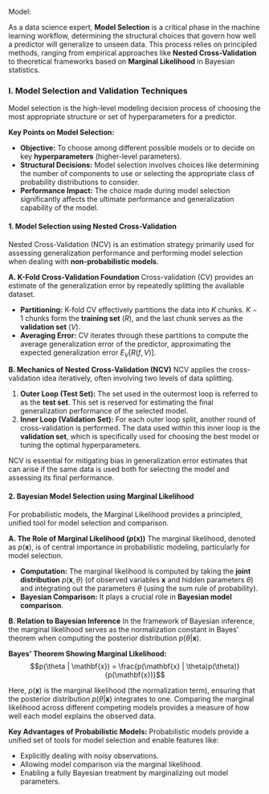 Model:

As a data science expert, **Model Selection** is a critical phase in the machine learning workflow, determining the structural choices that govern how well a predictor will generalize to unseen data. This process relies on principled methods, ranging from empirical approaches like **Nested Cross-Validation** to theoretical frameworks based on **Marginal Likelihood** in Bayesian statistics.

### I. Model Selection and Validation Techniques

Model selection is the high-level modeling decision process of choosing the most appropriate structure or set of hyperparameters for a predictor.

**Key Points on Model Selection:**

*   **Objective:** To choose among different possible models or to decide on key **hyperparameters** (higher-level parameters).
*   **Structural Decisions:** Model selection involves choices like determining the number of components to use or selecting the appropriate class of probability distributions to consider.
*   **Performance Impact:** The choice made during model selection significantly affects the ultimate performance and generalization capability of the model.

#### 1. Model Selection using Nested Cross-Validation

Nested Cross-Validation (NCV) is an estimation strategy primarily used for assessing generalization performance and performing model selection when dealing with **non-probabilistic models**.

**A. K-Fold Cross-Validation Foundation**
Cross-validation (CV) provides an estimate of the generalization error by repeatedly splitting the available dataset.

*   **Partitioning:** K-fold CV effectively partitions the data into $K$ chunks. $K-1$ chunks form the **training set** ($R$), and the last chunk serves as the **validation set** ($V$).
*   **Averaging Error:** CV iterates through these partitions to compute the average generalization error of the predictor, approximating the expected generalization error $E_V[R(f, V)]$.

**B. Mechanics of Nested Cross-Validation (NCV)**
NCV applies the cross-validation idea iteratively, often involving two levels of data splitting.

1.  **Outer Loop (Test Set):** The set used in the outermost loop is referred to as the **test set**. This set is reserved for estimating the final generalization performance of the selected model.
2.  **Inner Loop (Validation Set):** For each outer loop split, another round of cross-validation is performed. The data used within this inner loop is the **validation set**, which is specifically used for choosing the best model or tuning the optimal hyperparameters.

NCV is essential for mitigating bias in generalization error estimates that can arise if the same data is used both for selecting the model and assessing its final performance.

#### 2. Bayesian Model Selection using Marginal Likelihood

For probabilistic models, the Marginal Likelihood provides a principled, unified tool for model selection and comparison.

**A. The Role of Marginal Likelihood ($p(\mathbf{x})$)**
The marginal likelihood, denoted as $p(\mathbf{x})$, is of central importance in probabilistic modeling, particularly for model selection.

*   **Computation:** The marginal likelihood is computed by taking the **joint distribution** $p(\mathbf{x}, \theta)$ (of observed variables $\mathbf{x}$ and hidden parameters $\theta$) and integrating out the parameters $\theta$ (using the sum rule of probability).
*   **Bayesian Comparison:** It plays a crucial role in **Bayesian model comparison**.

**B. Relation to Bayesian Inference**
In the framework of Bayesian inference, the marginal likelihood serves as the normalization constant in Bayes' theorem when computing the posterior distribution $p(\theta | \mathbf{x})$.

**Bayes' Theorem Showing Marginal Likelihood:**
$$p(\theta | \mathbf{x}) = \frac{p(\mathbf{x} | \theta)p(\theta)}{p(\mathbf{x})}$$

Here, $p(\mathbf{x})$ is the marginal likelihood (the normalization term), ensuring that the posterior distribution $p(\theta | \mathbf{x})$ integrates to one. Comparing the marginal likelihood across different competing models provides a measure of how well each model explains the observed data.

**Key Advantages of Probabilistic Models:**
Probabilistic models provide a unified set of tools for model selection and enable features like:
*   Explicitly dealing with noisy observations.
*   Allowing model comparison via the marginal likelihood.
*   Enabling a fully Bayesian treatment by marginalizing out model parameters.
